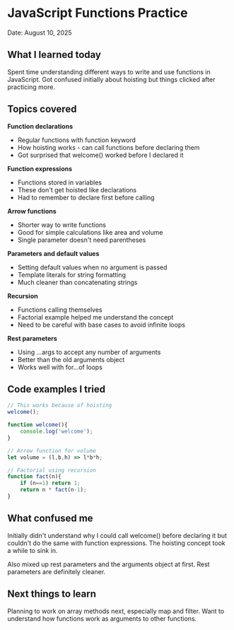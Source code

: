 # JavaScript Functions Practice

Date: August 10, 2025

## What I learned today

Spent time understanding different ways to write and use functions in JavaScript. Got confused initially about hoisting but things clicked after practicing more.

## Topics covered

**Function declarations**
- Regular functions with function keyword
- How hoisting works - can call functions before declaring them
- Got surprised that welcome() worked before I declared it

**Function expressions**
- Functions stored in variables
- These don't get hoisted like declarations
- Had to remember to declare first before calling

**Arrow functions**
- Shorter way to write functions
- Good for simple calculations like area and volume
- Single parameter doesn't need parentheses

**Parameters and default values**
- Setting default values when no argument is passed
- Template literals for string formatting
- Much cleaner than concatenating strings

**Recursion**
- Functions calling themselves
- Factorial example helped me understand the concept
- Need to be careful with base cases to avoid infinite loops

**Rest parameters**
- Using ...args to accept any number of arguments
- Better than the old arguments object
- Works well with for...of loops

## Code examples I tried

```javascript
// This works because of hoisting
welcome();

function welcome(){
    console.log('welcome');
}

// Arrow function for volume
let volume = (l,b,h) => l*b*h;

// Factorial using recursion
function fact(n){
    if (n==1) return 1;
    return n * fact(n-1);
}
```

## What confused me

Initially didn't understand why I could call welcome() before declaring it but couldn't do the same with function expressions. The hoisting concept took a while to sink in.

Also mixed up rest parameters and the arguments object at first. Rest parameters are definitely cleaner.

## Next things to learn

Planning to work on array methods next, especially map and filter. Want to understand how functions work as arguments to other functions.